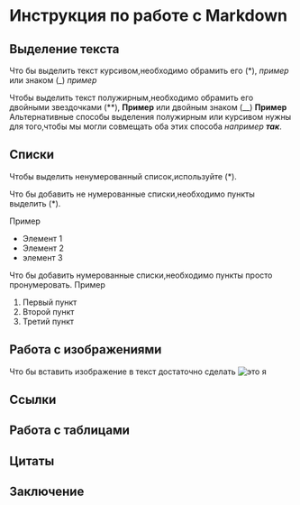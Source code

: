 # Инструкция по работе с Markdown

## Выделение текста 

Что бы выделить текст курсивом,необходимо обрамить его (*), *пример* или знаком (_) _пример_

Чтобы выделить текст полужирным,необходимо обрамить его двойными звездочками (**), **Пример** или двойным знаком (__)
__Пример__
Альтернативные способы выделения полужирным или курсивом нужны для того,чтобы мы могли совмещать оба этих способа _например **так**_. 
## Списки 
Чтобы выделить ненумерованный список,используйте (*). 

Что бы добавить не нумерованные списки,необходимо пункты выделить (*).
 
 Пример
* Элемент 1
* Элемент 2
* элемент 3

Что бы добавить нумерованные списки,необходимо пункты просто пронумеровать.
Пример
1. Первый пункт 
2. Второй пункт 
3. Третий пункт  

## Работа с изображениями 

Что бы вставить изображение в текст достаточно сделать ![это я](Alexei_V.jpg)

## Ссылки 

## Работа с таблицами 

## Цитаты 

## Заключение 